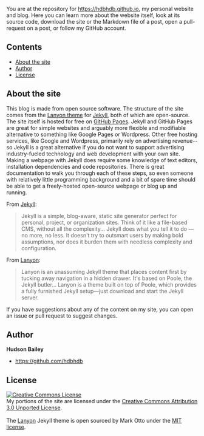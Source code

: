 You are at the repository for https://hdbhdb.github.io, my personal website and blog. Here you can learn more about the website itself, look at its source code, download the site or the Markdown file of a post, open a pull-request on a post, or follow my GitHub account.

## Contents

- [About the site](#about-the-site)
- [Author](#author)
- [License](#license)


## About the site

This blog is made from open source software. The structure of the site comes from the [Lanyon theme](http://lanyon.getpoole.com) for [Jekyll](http://jekyllrb.com), both of which are open-source. The site itself is hosted for free on [GitHub Pages](https://pages.github.com). Jekyll and GitHub Pages are great for simple websites and arguably more flexible and modifiable alternative to something like Google Pages or Wordpress. Other free hosting services, like Google and Wordpress, primarily rely on advertising revenue--so Jekyll is a great alternative if you do not want to support advertising industry-fueled technology and web development with your own site. Making a webpage with Jekyll does require some knowledge of text editors, installation dependencies and code repositories. There is great documentation to walk you through each of these steps, so even someone with relatively little programming background and a bit of spare time should be able to get a freely-hosted open-source webpage or blog up and running.

From [Jekyll](https://github.com/jekyll/jekyll#philosophy):
  >Jekyll is a simple, blog-aware, static site generator perfect for personal, project, or organization sites. Think of it like a file-based CMS, without all the complexity... Jekyll does what you tell it to do — no more, no less. It doesn't try to outsmart users by making bold assumptions, nor does it burden them with needless complexity and configuration.



From [Lanyon](https://github.com/poole/lanyon#lanyon):
  >Lanyon is an unassuming Jekyll theme that places content first by tucking away navigation in a hidden drawer. It's based on Poole, the Jekyll butler... Lanyon is a theme built on top of Poole, which provides a fully furnished Jekyll setup—just download and start the Jekyll server.


If you have suggestions about any of the content on my site, you can open an issue or pull request to suggest changes.

## Author

**Hudson Bailey**
- <https://github.com/hdbhdb>


## License
<a rel="license" href="http://creativecommons.org/licenses/by/3.0/"><img alt="Creative Commons License" style="border-width:0" src="https://i.creativecommons.org/l/by/3.0/88x31.png" /></a><br />My portions of the site are licensed under the  <a rel="license" href="http://creativecommons.org/licenses/by/3.0/">Creative Commons Attribution 3.0 Unported License</a>.
<br><br>
The [Lanyon](https://github.com/poole/lanyon) Jekyll theme is open sourced by Mark Otto under the [MIT license](LICENSE.md).
